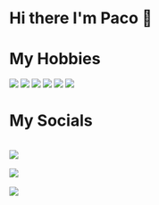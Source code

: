 # Hi there I'm Paco 👋

# My Hobbies

<img src="https://img.shields.io/badge/GoLang-7815CB?style=for-the-badge&logo=go&logoColor=white">
<img src="https://img.shields.io/badge/Python-7815CB?style=for-the-badge&logo=python&logoColor=white">
<img src="https://img.shields.io/badge/MongoDB-7815CB?style=for-the-badge&logo=mongodb&logoColor=white">
<img src="https://img.shields.io/badge/React-7815CB?style=for-the-badge&logo=react&logoColor=white">
<img src="https://img.shields.io/badge/VueJS-7815CB?style=for-the-badge&logo=vue&logoColor=white">
<img src="https://img.shields.io/badge/TailwindCss-7815CB?style=for-the-badge&logo=tailwindcss&logoColor=white">

  
# My Socials

<br>
<a href="https://twitter.com/Andromeda_IO"> <img src="https://img.shields.io/badge/@Andromeda_IO-7815CB?style=for-the-badge&logo=discord&logoColor=white">
<br>
<br>
<a href="https://twitter.com/paco_krueger"> <img src="https://img.shields.io/badge/@paco_krueger-7815CB?style=for-the-badge&logo=discord&logoColor=white">
<br>
<br>
<img src="https://img.shields.io/badge/Paco_Krueger_6376-7815CB?style=for-the-badge&logo=discord&logoColor=white">

<!--
**paco-krueger/paco-krueger** is a ✨ _special_ ✨ repository because its `README.md` (this file) appears on your GitHub profile.

Here are some ideas to get you started:

- 🔭 I’m currently working on ...
- 🌱 I’m currently learning ...
- 👯 I’m looking to collaborate on ...
- 🤔 I’m looking for help with ...
- 💬 Ask me about ...
- 📫 How to reach me: ...
- 😄 Pronouns: ...
- ⚡ Fun fact: ...
-->
